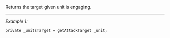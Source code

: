 Returns the target given unit is engaging.


---
*Example 1:*
```sqf
private _unitsTarget = getAttackTarget _unit;
```